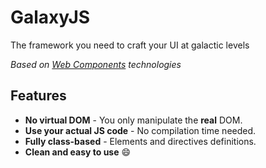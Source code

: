 # GalaxyJS

  The framework you need to craft your UI at galactic levels

  *Based on [Web Components](//developer.mozilla.org/en/docs/Web/Web_Components) technologies*

## Features

  - **No virtual DOM** - You only manipulate the **real** DOM.
  - **Use your actual JS code** - No compilation time needed.
  - **Fully class-based** - Elements and directives definitions.
  - **Clean and easy to use** 😄
